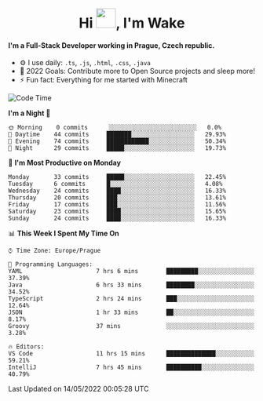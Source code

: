 <h1 align="center">Hi <img src="https://raw.githubusercontent.com/MrWakeCZ/MrWakeCZ/master/Hi.gif" width="40px" />, I'm Wake</h1>

#### I'm a Full-Stack Developer working in Prague, Czech republic.
- ⚙️ I use daily: `.ts`, `.js`, `.html`, `.css`, `.java`
- 🥅 2022 Goals: Contribute more to Open Source projects and sleep more!
- ⚡ Fun fact: Everything for me started with Minecraft

<!--START_SECTION:waka-->
![Code Time](http://img.shields.io/badge/Code%20Time-0%20secs-blue)

**I'm a Night 🦉** 

```text
🌞 Morning    0 commits      ░░░░░░░░░░░░░░░░░░░░░░░░░   0.0% 
🌆 Daytime    44 commits     ███████░░░░░░░░░░░░░░░░░░   29.93% 
🌃 Evening    74 commits     ████████████░░░░░░░░░░░░░   50.34% 
🌙 Night      29 commits     █████░░░░░░░░░░░░░░░░░░░░   19.73%

```
📅 **I'm Most Productive on Monday** 

```text
Monday       33 commits     █████░░░░░░░░░░░░░░░░░░░░   22.45% 
Tuesday      6 commits      █░░░░░░░░░░░░░░░░░░░░░░░░   4.08% 
Wednesday    24 commits     ████░░░░░░░░░░░░░░░░░░░░░   16.33% 
Thursday     20 commits     ███░░░░░░░░░░░░░░░░░░░░░░   13.61% 
Friday       17 commits     ███░░░░░░░░░░░░░░░░░░░░░░   11.56% 
Saturday     23 commits     ████░░░░░░░░░░░░░░░░░░░░░   15.65% 
Sunday       24 commits     ████░░░░░░░░░░░░░░░░░░░░░   16.33%

```


📊 **This Week I Spent My Time On** 

```text
⌚︎ Time Zone: Europe/Prague

💬 Programming Languages: 
YAML                     7 hrs 6 mins        █████████░░░░░░░░░░░░░░░░   37.39% 
Java                     6 hrs 33 mins       ████████░░░░░░░░░░░░░░░░░   34.52% 
TypeScript               2 hrs 24 mins       ███░░░░░░░░░░░░░░░░░░░░░░   12.64% 
JSON                     1 hr 33 mins        ██░░░░░░░░░░░░░░░░░░░░░░░   8.17% 
Groovy                   37 mins             ░░░░░░░░░░░░░░░░░░░░░░░░░   3.28%

🔥 Editors: 
VS Code                  11 hrs 15 mins      ██████████████░░░░░░░░░░░   59.21% 
IntelliJ                 7 hrs 45 mins       ██████████░░░░░░░░░░░░░░░   40.79%

```


 Last Updated on 14/05/2022 00:05:28 UTC
<!--END_SECTION:waka-->
